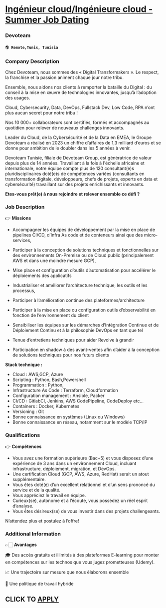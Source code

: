 # [Ingénieur cloud/Ingénieure cloud - Summer Job Dating](https://www.remotewlb.com/apply/ingenieur-cloud-ingenieure-cloud-summer-job-dating-109569)  
### Devoteam  
#### `🌎 Remote,Tunis, Tunisia`  

### **Company Description**

Chez Devoteam, nous sommes des « Digital Transformakers ». Le respect, la franchise et la passion animent chaque jour notre tribu.

Ensemble, nous aidons nos clients à remporter la bataille du Digital : du conseil à la mise en œuvre de technologies innovantes, jusqu’à l’adoption des usages.

Cloud, Cybersecurity, Data, DevOps, Fullstack Dev, Low Code, RPA n’ont plus aucun secret pour notre tribu !

Nos 10 000+ collaborateurs sont certifiés, formés et accompagnés au quotidien pour relever de nouveaux challenges innovants.

Leader du Cloud, de la Cybersécurité et de la Data en EMEA, le Groupe Devoteam a réalisé en 2023 un chiffre d’affaires de 1,3 milliard d’euros et se donne pour ambition de le doubler dans les 5 années à venir.

Devoteam Tunisie, filiale de Devoteam Group, est génératrice de valeur depuis plus de 14 années. Travaillant à la fois à l'échelle africaine et internationale, notre équipe compte plus de 120 consultant(e)s pluridisciplinaires doté(e)s de compétences variées (consultants en transformation digitale, développeurs, chefs de projets, experts en data et cybersécurité) travaillant sur des projets enrichissants et innovants.

 **Etes-vous prêt(e) à nous rejoindre et relever ensemble ce défi ?**

###  **Job Description**

👉 **Missions**

  * Accompagner les équipes de développement par la mise en place de pipelines CI/CD, d’Infra As code et de conteneurs ainsi que des micro-services,

  * Participer à la conception de solutions techniques et fonctionnelles sur des environnements On-Premise ou de Cloud public (principalement AWS et dans une moindre mesure GCP),

  * Mise place et configuration d’outils d’automatisation pour accélérer le déploiements des applicatifs

  * Industrialiser et améliorer l’architecture technique, les outils et les processus,

  * Participer à l’amélioration continue des plateformes/architecture

  * Participer à la mise en place ou configuration outils d’observabilité en fonction de l’environnement du client

  * Sensibiliser les équipes sur les démarches d’Intégration Continue et de Déploiement Continu et à la philosophie DevOps en tant que tel

  * Tenue d’entretiens techniques pour aider Revolve à grandir

  * Participation en shadow à des avant-ventes afin d’aider à la conception de solutions techniques pour nos futurs clients

 **Stack technique :**

  * Cloud : AWS,GCP, Azure
  * Scripting : Python, Bash,Powershell
  * Programmation : Python,
  * Infrastructure As Code : Terraform, Cloudformation
  * Configuration management : Ansible, Packer
  * CI/CD : GitlabCI, Jenkins, AWS CodePipeline, CodeDeploy etc…
  * Containers : Docker, Kubernetes
  * Versioning : Git
  * Bonne connaissance en systèmes (Linux ou Windows)
  * Bonne connaissance en réseau, notamment sur le modèle TCP/IP

###  **Qualifications**

👉 **Compétences**

  * Vous avez une formation supérieure (Bac+5) et vous disposez d’une expérience de 3 ans dans un environnement Cloud, incluant infrastructure, déploiement, migration, et DevOps.
  * Une certification Cloud (GCP, AWS, Azure, RedHat) serait un atout supplémentaire.
  * Vous êtes doté(e) d’un excellent relationnel et d’un sens prononcé du service et de la qualité.
  * Vous appréciez le travail en équipe.
  * Curieux(se), autonome et à l’écoute, vous possédez un réel esprit d’analyse.
  * Vous êtes désireux(se) de vous investir dans des projets challengeants.

N’attendez plus et postulez à l’offre!

###  **Additional Information**

👉🏻 **Avantages**

🎓 Des accès gratuits et illimités à des plateformes E-learning pour monter en compétences sur les technos que vous jugez prometteuses (Udemy).

📈 Une trajectoire sur mesure que nous élaborons ensemble

🏡 Une politique de travail hybride

  
## CLICK TO [APPLY](https://www.remotewlb.com/apply/ingenieur-cloud-ingenieure-cloud-summer-job-dating-109569)

